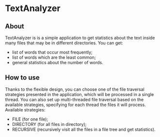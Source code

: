 # TextAnalyzer


## About
TextAnalyzer is is a simple application to get statistics about the text inside many files that may be in different directories. You can get:
* list of words that occur most frequently;
* list of words which are the least common;
* general statistics about the number of words.

## How to use 
Thanks to the flexible design, you can choose one of the file traversal strategies presented in the application, which will be processed in a single thread. You can also set up multi-threaded file traversal based on the available strategies, specifying for each thread the files it will process.
Available strategies:
* FILE (for one file); 
* DIRECTORY (for all files in directory);
* RECURSIVE (recursively visit all the files in a file tree and get statistics).











